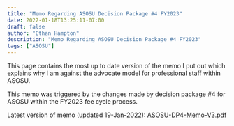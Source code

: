 ```yaml
---
title: "Memo Regarding ASOSU Decision Package #4 FY2023"
date: 2022-01-18T13:25:11-07:00
draft: false
author: "Ethan Hampton"
description: "Memo Regarding ASOSU Decision Package #4 FY2023"
tags: ["ASOSU"]
---
```

This page contains the most up to date version of the memo I put out which explains why I am against the advocate model for professional staff within ASOSU.

This memo was triggered by the changes made by decision package #4 for ASOSU within the FY2023 fee cycle process.

Latest version of memo (updated 19-Jan-2022): [ASOSU-DP4-Memo-V3.pdf](ASOSU-DP4-Memo-V3.pdf)